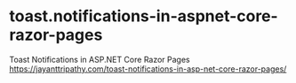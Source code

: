 # toast.notifications-in-aspnet-core-razor-pages
Toast Notifications in ASP.NET Core Razor Pages
https://jayanttripathy.com/toast-notifications-in-asp-net-core-razor-pages/
